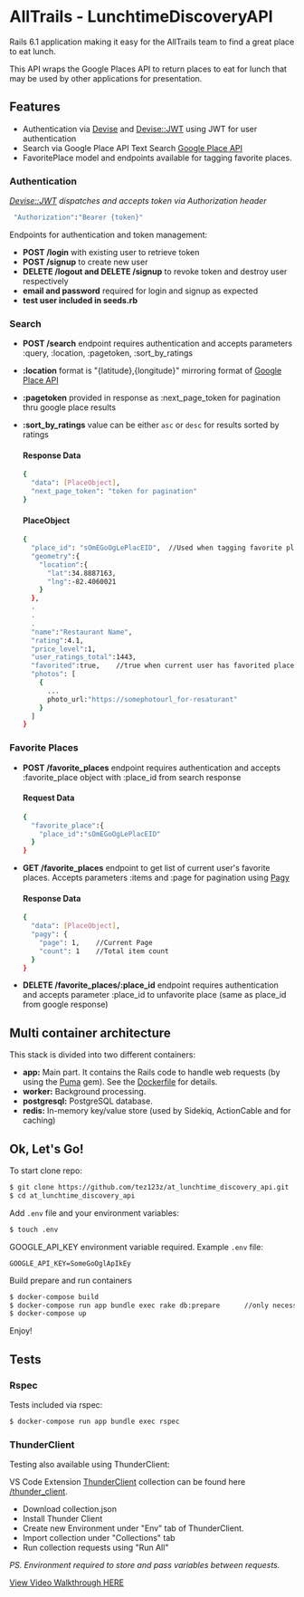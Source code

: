 # AllTrails - LunchtimeDiscoveryAPI

Rails 6.1 application making it easy for the AllTrails team to find a great place to eat lunch.

This API wraps the Google Places API to return places to eat for lunch that may be used by other applications for presentation.

## Features

- Authentication via [Devise](https://github.com/heartcombo/devise) and [Devise::JWT](https://github.com/waiting-for-dev/devise-jwt) using JWT for user authentication
- Search via Google Place API Text Search [Google Place API](https://developers.google.com/maps/documentation/places/web-service/search-text)
- FavoritePlace model and endpoints available for tagging favorite places.

### Authentication

_[Devise::JWT](https://github.com/waiting-for-dev/devise-jwt) dispatches and accepts token via Authorization header_

```bash
 "Authorization":"Bearer {token}"
```

Endpoints for authentication and token management:

- **POST /login** with existing user to retrieve token
- **POST /signup** to create new user
- **DELETE /logout and DELETE /signup** to revoke token and destroy user respectively
- **email and password** required for login and signup as expected
- **test user included in seeds.rb**

### Search

- **POST /search** endpoint requires authentication and accepts parameters :query, :location, :pagetoken, :sort_by_ratings
- **:location** format is "{latitude},{longitude}" mirroring format of [Google Place API](https://developers.google.com/maps/documentation/places/web-service/search-text)
- **:pagetoken** provided in response as :next_page_token for pagination thru google place results
- **:sort_by_ratings** value can be either `asc` or `desc` for results sorted by ratings

  #### Response Data

  ```bash
  {
    "data": [PlaceObject],
    "next_page_token": "token for pagination"
  }
  ```

  #### PlaceObject

  ```bash
  {
    "place_id": "sOmEGoOgLePlacEID",  //Used when tagging favorite places
    "geometry":{
      "location":{
        "lat":34.8887163,
        "lng":-82.4060021
      }
    },
    .
    .
    .
    "name":"Restaurant Name",
    "rating":4.1,
    "price_level":1,
    "user_ratings_total":1443,
    "favorited":true,    //true when current user has favorited place
    "photos": [
      {
        ...
        photo_url:"https://somephotourl_for-resaturant"
      }
    ]
  }
  ```

### Favorite Places

- **POST /favorite_places** endpoint requires authentication and accepts :favorite_place object with :place_id from search response

  #### Request Data

  ```bash
  {
    "favorite_place":{
      "place_id":"sOmEGoOgLePlacEID"
    }
  }
  ```

- **GET /favorite_places** endpoint to get list of current user's favorite places. Accepts parameters :items and :page for pagination using [Pagy](https://ddnexus.github.io/pagy/how-to#quick-start&gsc.tab=0)

  #### Response Data

  ```bash
  {
    "data": [PlaceObject],
    "pagy": {
      "page": 1,    //Current Page
      "count": 1    //Total item count
    }
  }
  ```

- **DELETE /favorite_places/:place_id** endpoint requires authentication and accepts parameter :place_id to unfavorite place (same as place_id from google response)

## Multi container architecture

This stack is divided into two different containers:

- **app:** Main part. It contains the Rails code to handle web requests (by using the [Puma](https://github.com/puma/puma) gem). See the [Dockerfile](/Dockerfile) for details.
- **worker:** Background processing.
- **postgresql:** PostgreSQL database.
- **redis:** In-memory key/value store (used by Sidekiq, ActionCable and for caching)

## Ok, Let's Go!

To start clone repo:

```bash
$ git clone https://github.com/tez123z/at_lunchtime_discovery_api.git
$ cd at_lunchtime_discovery_api
```

Add `.env` file and your environment variables:

```bash
$ touch .env
```

GOOGLE_API_KEY environment variable required. Example `.env` file:

```
GOOGLE_API_KEY=SomeGoOglApIkEy
```

Build prepare and run containers

```bash
$ docker-compose build
$ docker-compose run app bundle exec rake db:prepare      //only necessary after first build
$ docker-compose up
```

Enjoy!

## Tests

### Rspec

Tests included via rspec:

```bash
$ docker-compose run app bundle exec rspec
```

### ThunderClient

Testing also available using ThunderClient:

VS Code Extension [ThunderClient](https://www.thunderclient.io/) collection can be found here [/thunder_client](https://github.com/tez123z/at_lunchtime_discovery_api/blob/main/thunder_client/collection.json).

- Download collection.json
- Install Thunder Client
- Create new Environment under "Env" tab of ThunderClient.
- Import collection under "Collections" tab
- Run collection requests using "Run All"

_PS. Environment required to store and pass variables between requests._

[View Video Walkthrough HERE](https://share.getcloudapp.com/6quYn0Dl)
